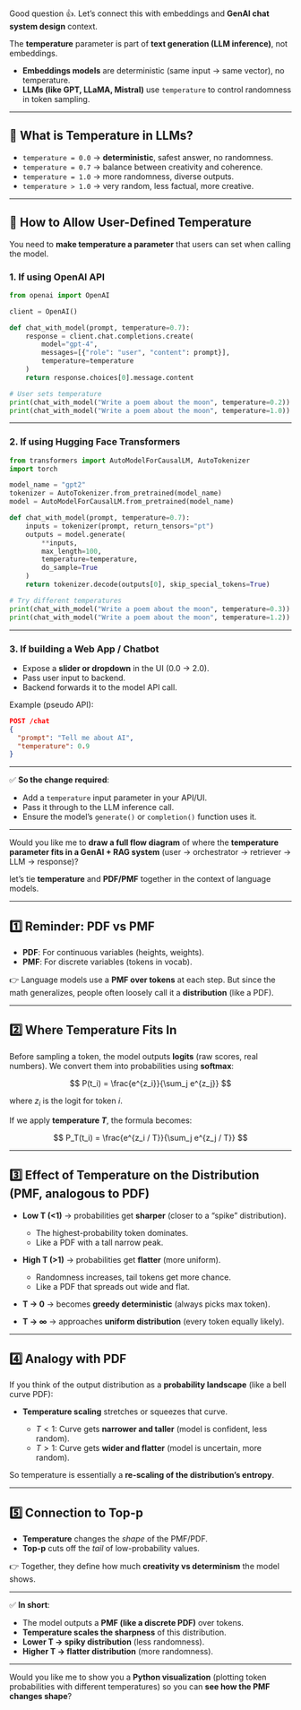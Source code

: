Good question 👍. Let’s connect this with embeddings and **GenAI chat system design** context.

The **temperature** parameter is part of **text generation (LLM inference)**, not embeddings.

* **Embeddings models** are deterministic (same input → same vector), no temperature.
* **LLMs (like GPT, LLaMA, Mistral)** use `temperature` to control randomness in token sampling.

---

## 🔹 What is Temperature in LLMs?

* `temperature = 0.0` → **deterministic**, safest answer, no randomness.
* `temperature = 0.7` → balance between creativity and coherence.
* `temperature = 1.0` → more randomness, diverse outputs.
* `temperature > 1.0` → very random, less factual, more creative.

---

## 🔹 How to Allow User-Defined Temperature

You need to **make temperature a parameter** that users can set when calling the model.

### 1. **If using OpenAI API**

```python
from openai import OpenAI

client = OpenAI()

def chat_with_model(prompt, temperature=0.7):
    response = client.chat.completions.create(
        model="gpt-4",
        messages=[{"role": "user", "content": prompt}],
        temperature=temperature
    )
    return response.choices[0].message.content

# User sets temperature
print(chat_with_model("Write a poem about the moon", temperature=0.2))  # conservative
print(chat_with_model("Write a poem about the moon", temperature=1.0))  # creative
```

---

### 2. **If using Hugging Face Transformers**

```python
from transformers import AutoModelForCausalLM, AutoTokenizer
import torch

model_name = "gpt2"
tokenizer = AutoTokenizer.from_pretrained(model_name)
model = AutoModelForCausalLM.from_pretrained(model_name)

def chat_with_model(prompt, temperature=0.7):
    inputs = tokenizer(prompt, return_tensors="pt")
    outputs = model.generate(
        **inputs,
        max_length=100,
        temperature=temperature,
        do_sample=True
    )
    return tokenizer.decode(outputs[0], skip_special_tokens=True)

# Try different temperatures
print(chat_with_model("Write a poem about the moon", temperature=0.3))
print(chat_with_model("Write a poem about the moon", temperature=1.2))
```

---

### 3. **If building a Web App / Chatbot**

* Expose a **slider or dropdown** in the UI (0.0 → 2.0).
* Pass user input to backend.
* Backend forwards it to the model API call.

Example (pseudo API):

```json
POST /chat
{
  "prompt": "Tell me about AI",
  "temperature": 0.9
}
```

---

✅ **So the change required**:

* Add a `temperature` input parameter in your API/UI.
* Pass it through to the LLM inference call.
* Ensure the model’s `generate()` or `completion()` function uses it.

---

Would you like me to **draw a full flow diagram** of where the **temperature parameter fits in a GenAI + RAG system** (user → orchestrator → retriever → LLM → response)?


let’s tie **temperature** and **PDF/PMF** together in the context of language models.

---

## 1️⃣ Reminder: PDF vs PMF

* **PDF**: For continuous variables (heights, weights).
* **PMF**: For discrete variables (tokens in vocab).

👉 Language models use a **PMF over tokens** at each step.
But since the math generalizes, people often loosely call it a **distribution** (like a PDF).

---

## 2️⃣ Where Temperature Fits In

Before sampling a token, the model outputs **logits** (raw scores, real numbers).
We convert them into probabilities using **softmax**:

$$
P(t_i) = \frac{e^{z_i}}{\sum_j e^{z_j}}
$$

where $z_i$ is the logit for token $i$.

If we apply **temperature $T$**, the formula becomes:

$$
P_T(t_i) = \frac{e^{z_i / T}}{\sum_j e^{z_j / T}}
$$

---

## 3️⃣ Effect of Temperature on the Distribution (PMF, analogous to PDF)

* **Low T (<1)** → probabilities get **sharper** (closer to a “spike” distribution).

  * The highest-probability token dominates.
  * Like a PDF with a tall narrow peak.
* **High T (>1)** → probabilities get **flatter** (more uniform).

  * Randomness increases, tail tokens get more chance.
  * Like a PDF that spreads out wide and flat.
* **T → 0** → becomes **greedy deterministic** (always picks max token).
* **T → ∞** → approaches **uniform distribution** (every token equally likely).

---

## 4️⃣ Analogy with PDF

If you think of the output distribution as a **probability landscape** (like a bell curve PDF):

* **Temperature scaling** stretches or squeezes that curve.

  * $T<1$: Curve gets **narrower and taller** (model is confident, less random).
  * $T>1$: Curve gets **wider and flatter** (model is uncertain, more random).

So temperature is essentially a **re-scaling of the distribution’s entropy**.

---

## 5️⃣ Connection to Top-p

* **Temperature** changes the *shape* of the PMF/PDF.
* **Top-p** cuts off the *tail* of low-probability values.

👉 Together, they define how much **creativity vs determinism** the model shows.

---

✅ **In short**:

* The model outputs a **PMF (like a discrete PDF)** over tokens.
* **Temperature scales the sharpness** of this distribution.
* **Lower T → spiky distribution** (less randomness).
* **Higher T → flatter distribution** (more randomness).

---

Would you like me to show you a **Python visualization** (plotting token probabilities with different temperatures) so you can **see how the PMF changes shape**?
